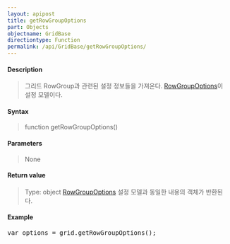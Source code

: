 ```yaml
---
layout: apipost
title: getRowGroupOptions
part: Objects
objectname: GridBase
directiontype: Function
permalink: /api/GridBase/getRowGroupOptions/
---
```



#### Description

> 그리드 RowGroup과 관련된 설정 정보들을 가져온다. [RowGroupOptions](/api/GridBase/)이 설정 모델이다.

#### Syntax

> function getRowGroupOptions()

#### Parameters

> None

#### Return value

> Type: object
> [RowGroupOptions](/api/GridBase/) 설정 모델과 동일한 내용의 객체가 반환된다.

#### Example

<pre class="prettyprint">
var options = grid.getRowGroupOptions();
</pre>

